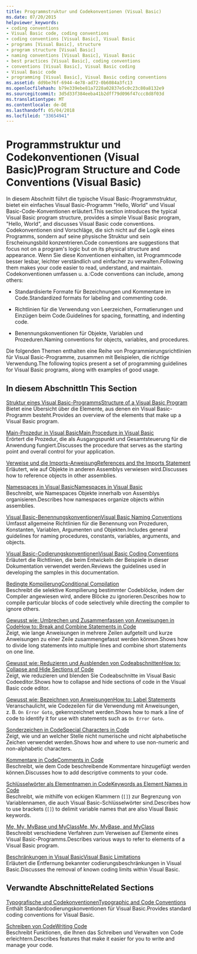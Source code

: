 ```yaml
---
title: Programmstruktur und Codekonventionen (Visual Basic)
ms.date: 07/20/2015
helpviewer_keywords:
- coding conventions
- Visual Basic code, coding conventions
- coding conventions [Visual Basic], Visual Basic
- programs [Visual Basic], structure
- program structure [Visual Basic]
- naming conventions [Visual Basic], Visual Basic
- best practices [Visual Basic], coding conventions
- conventions [Visual Basic], Visual Basic coding
- Visual Basic code
- programming [Visual Basic], Visual Basic coding conventions
ms.assetid: dd9be76f-6944-4e78-ad72-0b6084a3fc13
ms.openlocfilehash: b79e339ebe81a7228a02837e5c0c23c80a8132e9
ms.sourcegitcommit: 3d5d33f384eeba41b2dff79d096f47ccc8d8f03d
ms.translationtype: MT
ms.contentlocale: de-DE
ms.lasthandoff: 05/04/2018
ms.locfileid: "33654941"
---
```

# <a name="program-structure-and-code-conventions-visual-basic"></a><span data-ttu-id="f4ff5-102">Programmstruktur und Codekonventionen (Visual Basic)</span><span class="sxs-lookup"><span data-stu-id="f4ff5-102">Program Structure and Code Conventions (Visual Basic)</span></span>
<span data-ttu-id="f4ff5-103">In diesem Abschnitt führt die typische Visual Basic-Programmstruktur, bietet ein einfaches Visual Basic-Programm "Hello, World" und Visual Basic-Code-Konventionen erläutert.</span><span class="sxs-lookup"><span data-stu-id="f4ff5-103">This section introduces the typical Visual Basic program structure, provides a simple Visual Basic program, "Hello, World", and discusses Visual Basic code conventions.</span></span> <span data-ttu-id="f4ff5-104">Codekonventionen sind Vorschläge, die sich nicht auf die Logik eines Programms, sondern auf seine physische Struktur und sein Erscheinungsbild konzentrieren.</span><span class="sxs-lookup"><span data-stu-id="f4ff5-104">Code conventions are suggestions that focus not on a program's logic but on its physical structure and appearance.</span></span> <span data-ttu-id="f4ff5-105">Wenn Sie diese Konventionen einhalten, ist Programmcode besser lesbar, leichter verständlich und einfacher zu verwalten.</span><span class="sxs-lookup"><span data-stu-id="f4ff5-105">Following them makes your code easier to read, understand, and maintain.</span></span> <span data-ttu-id="f4ff5-106">Codekonventionen umfassen u. a.:</span><span class="sxs-lookup"><span data-stu-id="f4ff5-106">Code conventions can include, among others:</span></span>  
  
-   <span data-ttu-id="f4ff5-107">Standardisierte Formate für Bezeichnungen und Kommentare im Code.</span><span class="sxs-lookup"><span data-stu-id="f4ff5-107">Standardized formats for labeling and commenting code.</span></span>  
  
-   <span data-ttu-id="f4ff5-108">Richtlinien für die Verwendung von Leerzeichen, Formatierungen und Einzügen beim Code.</span><span class="sxs-lookup"><span data-stu-id="f4ff5-108">Guidelines for spacing, formatting, and indenting code.</span></span>  
  
-   <span data-ttu-id="f4ff5-109">Benennungskonventionen für Objekte, Variablen und Prozeduren.</span><span class="sxs-lookup"><span data-stu-id="f4ff5-109">Naming conventions for objects, variables, and procedures.</span></span>  
  
 <span data-ttu-id="f4ff5-110">Die folgenden Themen enthalten eine Reihe von Programmierungsrichtlinien für Visual Basic-Programme, zusammen mit Beispielen, die richtige Verwendung.</span><span class="sxs-lookup"><span data-stu-id="f4ff5-110">The following topics present a set of programming guidelines for Visual Basic programs, along with examples of good usage.</span></span>  
  
## <a name="in-this-section"></a><span data-ttu-id="f4ff5-111">In diesem Abschnitt</span><span class="sxs-lookup"><span data-stu-id="f4ff5-111">In This Section</span></span>  
 [<span data-ttu-id="f4ff5-112">Struktur eines Visual Basic-Programms</span><span class="sxs-lookup"><span data-stu-id="f4ff5-112">Structure of a Visual Basic Program</span></span>](../../../visual-basic/programming-guide/program-structure/structure-of-a-visual-basic-program.md)  
 <span data-ttu-id="f4ff5-113">Bietet eine Übersicht über die Elemente, aus denen ein Visual Basic-Programm besteht.</span><span class="sxs-lookup"><span data-stu-id="f4ff5-113">Provides an overview of the elements that make up a Visual Basic program.</span></span>  
  
 [<span data-ttu-id="f4ff5-114">Main-Prozedur in Visual Basic</span><span class="sxs-lookup"><span data-stu-id="f4ff5-114">Main Procedure in Visual Basic</span></span>](../../../visual-basic/programming-guide/program-structure/main-procedure.md)  
 <span data-ttu-id="f4ff5-115">Erörtert die Prozedur, die als Ausgangspunkt und Gesamtsteuerung für die Anwendung fungiert.</span><span class="sxs-lookup"><span data-stu-id="f4ff5-115">Discusses the procedure that serves as the starting point and overall control for your application.</span></span>  
  
 [<span data-ttu-id="f4ff5-116">Verweise und die Imports-Anweisung</span><span class="sxs-lookup"><span data-stu-id="f4ff5-116">References and the Imports Statement</span></span>](../../../visual-basic/programming-guide/program-structure/references-and-the-imports-statement.md)  
 <span data-ttu-id="f4ff5-117">Erläutert, wie auf Objekte in anderen Assemblys verwiesen wird.</span><span class="sxs-lookup"><span data-stu-id="f4ff5-117">Discusses how to reference objects in other assemblies.</span></span>  
  
 [<span data-ttu-id="f4ff5-118">Namespaces in Visual Basic</span><span class="sxs-lookup"><span data-stu-id="f4ff5-118">Namespaces in Visual Basic</span></span>](../../../visual-basic/programming-guide/program-structure/namespaces.md)  
 <span data-ttu-id="f4ff5-119">Beschreibt, wie Namespaces Objekte innerhalb von Assemblys organisieren.</span><span class="sxs-lookup"><span data-stu-id="f4ff5-119">Describes how namespaces organize objects within assemblies.</span></span>  
  
 [<span data-ttu-id="f4ff5-120">Visual Basic-Benennungskonventionen</span><span class="sxs-lookup"><span data-stu-id="f4ff5-120">Visual Basic Naming Conventions</span></span>](../../../visual-basic/programming-guide/program-structure/naming-conventions.md)  
 <span data-ttu-id="f4ff5-121">Umfasst allgemeine Richtlinien für die Benennung von Prozeduren, Konstanten, Variablen, Argumenten und Objekten.</span><span class="sxs-lookup"><span data-stu-id="f4ff5-121">Includes general guidelines for naming procedures, constants, variables, arguments, and objects.</span></span>  
  
 [<span data-ttu-id="f4ff5-122">Visual Basic-Codierungskonventionen</span><span class="sxs-lookup"><span data-stu-id="f4ff5-122">Visual Basic Coding Conventions</span></span>](../../../visual-basic/programming-guide/program-structure/coding-conventions.md)  
 <span data-ttu-id="f4ff5-123">Erläutert die Richtlinien, die beim Entwickeln der Beispiele in dieser Dokumentation verwendet werden.</span><span class="sxs-lookup"><span data-stu-id="f4ff5-123">Reviews the guidelines used in developing the samples in this documentation.</span></span>  
  
 [<span data-ttu-id="f4ff5-124">Bedingte Kompilierung</span><span class="sxs-lookup"><span data-stu-id="f4ff5-124">Conditional Compilation</span></span>](../../../visual-basic/programming-guide/program-structure/conditional-compilation.md)  
 <span data-ttu-id="f4ff5-125">Beschreibt die selektive Kompilierung bestimmter Codeblöcke, indem der Compiler angewiesen wird, andere Blöcke zu ignorieren.</span><span class="sxs-lookup"><span data-stu-id="f4ff5-125">Describes how to compile particular blocks of code selectively while directing the compiler to ignore others.</span></span>  
  
 [<span data-ttu-id="f4ff5-126">Gewusst wie: Umbrechen und Zusammenfassen von Anweisungen in Code</span><span class="sxs-lookup"><span data-stu-id="f4ff5-126">How to: Break and Combine Statements in Code</span></span>](../../../visual-basic/programming-guide/program-structure/how-to-break-and-combine-statements-in-code.md)  
 <span data-ttu-id="f4ff5-127">Zeigt, wie lange Anweisungen in mehrere Zeilen aufgeteilt und kurze Anweisungen zu einer Zeile zusammengefasst werden können.</span><span class="sxs-lookup"><span data-stu-id="f4ff5-127">Shows how to divide long statements into multiple lines and combine short statements on one line.</span></span>  
  
 [<span data-ttu-id="f4ff5-128">Gewusst wie: Reduzieren und Ausblenden von Codeabschnitten</span><span class="sxs-lookup"><span data-stu-id="f4ff5-128">How to: Collapse and Hide Sections of Code</span></span>](../../../visual-basic/programming-guide/program-structure/how-to-collapse-and-hide-sections-of-code.md)  
 <span data-ttu-id="f4ff5-129">Zeigt, wie reduzieren und blenden Sie Codeabschnitte im Visual Basic Codeeditor.</span><span class="sxs-lookup"><span data-stu-id="f4ff5-129">Shows how to collapse and hide sections of code in the Visual Basic code editor.</span></span>  
  
 [<span data-ttu-id="f4ff5-130">Gewusst wie: Bezeichnen von Anweisungen</span><span class="sxs-lookup"><span data-stu-id="f4ff5-130">How to: Label Statements</span></span>](../../../visual-basic/programming-guide/program-structure/how-to-label-statements.md)  
 <span data-ttu-id="f4ff5-131">Veranschaulicht, wie Codezeilen für die Verwendung mit Anweisungen, z. B. `On Error Goto`, gekennzeichnet werden.</span><span class="sxs-lookup"><span data-stu-id="f4ff5-131">Shows how to mark a line of code to identify it for use with statements such as `On Error Goto`.</span></span>  
  
 [<span data-ttu-id="f4ff5-132">Sonderzeichen in Code</span><span class="sxs-lookup"><span data-stu-id="f4ff5-132">Special Characters in Code</span></span>](../../../visual-basic/programming-guide/program-structure/special-characters-in-code.md)  
 <span data-ttu-id="f4ff5-133">Zeigt, wie und an welcher Stelle nicht numerische und nicht alphabetische Zeichen verwendet werden.</span><span class="sxs-lookup"><span data-stu-id="f4ff5-133">Shows how and where to use non-numeric and non-alphabetic characters.</span></span>  
  
 [<span data-ttu-id="f4ff5-134">Kommentare in Code</span><span class="sxs-lookup"><span data-stu-id="f4ff5-134">Comments in Code</span></span>](../../../visual-basic/programming-guide/program-structure/comments-in-code.md)  
 <span data-ttu-id="f4ff5-135">Beschreibt, wie dem Code beschreibende Kommentare hinzugefügt werden können.</span><span class="sxs-lookup"><span data-stu-id="f4ff5-135">Discusses how to add descriptive comments to your code.</span></span>  
  
 [<span data-ttu-id="f4ff5-136">Schlüsselwörter als Elementnamen in Code</span><span class="sxs-lookup"><span data-stu-id="f4ff5-136">Keywords as Element Names in Code</span></span>](../../../visual-basic/programming-guide/program-structure/keywords-as-element-names-in-code.md)  
 <span data-ttu-id="f4ff5-137">Beschreibt, wie mithilfe von eckigen Klammern (`[]`) zur Begrenzung von Variablennamen, die auch Visual Basic-Schlüsselwörter sind.</span><span class="sxs-lookup"><span data-stu-id="f4ff5-137">Describes how to use brackets (`[]`) to delimit variable names that are also Visual Basic keywords.</span></span>  
  
 [<span data-ttu-id="f4ff5-138">Me, My, MyBase und MyClass</span><span class="sxs-lookup"><span data-stu-id="f4ff5-138">Me, My, MyBase, and MyClass</span></span>](../../../visual-basic/programming-guide/program-structure/me-my-mybase-and-myclass.md)  
 <span data-ttu-id="f4ff5-139">Beschreibt verschiedene Verfahren zum Verweisen auf Elemente eines Visual Basic-Programms.</span><span class="sxs-lookup"><span data-stu-id="f4ff5-139">Describes various ways to refer to elements of a Visual Basic program.</span></span>  
  
 [<span data-ttu-id="f4ff5-140">Beschränkungen in Visual Basic</span><span class="sxs-lookup"><span data-stu-id="f4ff5-140">Visual Basic Limitations</span></span>](../../../visual-basic/programming-guide/program-structure/limitations.md)  
 <span data-ttu-id="f4ff5-141">Erläutert die Entfernung bekannter codierungsbeschränkungen in Visual Basic.</span><span class="sxs-lookup"><span data-stu-id="f4ff5-141">Discusses the removal of known coding limits within Visual Basic.</span></span>  
  
## <a name="related-sections"></a><span data-ttu-id="f4ff5-142">Verwandte Abschnitte</span><span class="sxs-lookup"><span data-stu-id="f4ff5-142">Related Sections</span></span>  
 [<span data-ttu-id="f4ff5-143">Typografische und Codekonventionen</span><span class="sxs-lookup"><span data-stu-id="f4ff5-143">Typographic and Code Conventions</span></span>](../../../visual-basic/language-reference/typographic-and-code-conventions.md)  
 <span data-ttu-id="f4ff5-144">Enthält Standardcodierungskonventionen für Visual Basic.</span><span class="sxs-lookup"><span data-stu-id="f4ff5-144">Provides standard coding conventions for Visual Basic.</span></span>  
  
 [<span data-ttu-id="f4ff5-145">Schreiben von Code</span><span class="sxs-lookup"><span data-stu-id="f4ff5-145">Writing Code</span></span>](/visualstudio/ide/writing-code-in-the-code-and-text-editor)  
 <span data-ttu-id="f4ff5-146">Beschreibt Funktionen, die Ihnen das Schreiben und Verwalten von Code erleichtern.</span><span class="sxs-lookup"><span data-stu-id="f4ff5-146">Describes features that make it easier for you to write and manage your code.</span></span>
